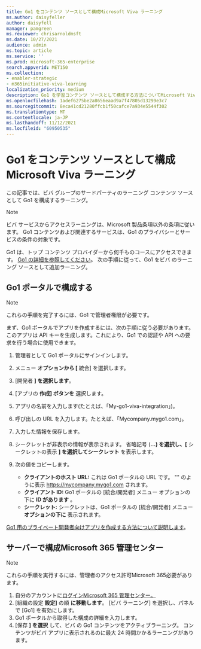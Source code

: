 ```yaml
---
title: Go1 をコンテンツ ソースとして構成Microsoft Viva ラーニング
ms.author: daisyfeller
author: daisyfell
manager: pamgreen
ms.reviewer: chrisarnoldmsft
ms.date: 10/27/2021
audience: admin
ms.topic: article
ms.service: ''
ms.prod: microsoft-365-enterprise
search.appverid: MET150
ms.collection:
- enabler-strategic
- m365initiative-viva-learning
localization_priority: medium
description: Go1 を学習コンテンツ ソースとして構成する方法についてMicrosoft Viva ラーニング。
ms.openlocfilehash: 1adef6275be2a8656eaad9a7f47805d13299e3c7
ms.sourcegitcommit: 8eca41cd21280ffcb1f50cafce7a934e5544f302
ms.translationtype: MT
ms.contentlocale: ja-JP
ms.lasthandoff: 11/12/2021
ms.locfileid: "60950535"
---
```

# <a name="configure-go1-as-a-content-source-for-microsoft-viva-learning"></a>Go1 をコンテンツ ソースとして構成Microsoft Viva ラーニング

この記事では、ビバ グループのサードパーティのラーニング コンテンツ ソースとして Go1 を構成するラーニング。

>[!NOTE]
>ビバ サービスからアクセスラーニングは、Microsoft 製品条項以外の条項に従います。 Go1 コンテンツおよび関連するサービスは、Go1 のプライバシーとサービスの条件の対象です。

Go1 は、トップ コンテンツ プロバイダーから何千ものコースにアクセスできます。 [Go1 の詳細を参照してください](https://www.go1.com/go1-microsoft-viva)。 次の手順に従って、Go1 をビバ のラーニング ソースとして追加ラーニング。

## <a name="configure-in-your-go1-portal"></a>Go1 ポータルで構成する

>[!NOTE]
>これらの手順を完了するには、Go1 で管理者権限が必要です。

まず、Go1 ポータルでアプリを作成するには、次の手順に従う必要があります。 このアプリは API キーを生成します。これにより、Go1 での認証や API への要求を行う場合に使用できます。

1. 管理者として Go1 ポータルにサインインします。

2. メニュー **オプションから [** 統合] を選択します。

3. [開発者 **] を選択します**。
4. [アプリの **作成] ボタンを** 選択します。
5. アプリの名前を入力します(たとえば、「My-go1-viva-integration」)。
6. 呼び出しの URL を入力します。たとえば、「Mycompany.mygo1.com」。
7. 入力した情報を保存します。
8. シークレットが非表示の情報が表示されます。 省略記号 (**...) を選択し、[** シークレットの表示 **] を選択してシークレット** を表示します。
9. 次の値をコピーします。

    - **クライアントのホスト URL:** これは Go1 ポータルの URL です。 "" のように表示 https://mycompany.mygo1.com されます。
    - **クライアント ID:** Go1 ポータルの [統合/開発者] メニュー オプションの下に **ID があります** 。
    - **シークレット:** シークレットは、Go1 ポータルの [統合/開発者] メニュー **オプションの下に** 表示されます。

[Go1 用のプライベート開発者向けアプリを作成する方法について説明します](https://help.go1.com/en/articles/4642648-integrate-with-the-go1-api)。

## <a name="configure-in-your-microsoft-365-admin-center"></a>サーバーで構成Microsoft 365 管理センター

>[!NOTE]
>これらの手順を実行するには、管理者のアクセス許可Microsoft 365必要があります。

1. 自分のアカウントに[ログインMicrosoft 365 管理センター。](https://admin.microsoft.com)
2. [組織の設定 **設定]** の順 **に移動します**。 [ビバ ラーニング] を選択し、パネルで [Go1] を有効にします。
3. Go1 ポータルから取得した構成の詳細を入力します。
4. [保存 **] を選択** して、ビバ の Go1 コンテンツをアクティブラーニング。 コンテンツがビバ アプリに表示されるのに最大 24 時間かかるラーニングがあります。

